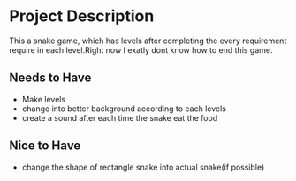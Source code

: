# Project Description

This a snake game, which has levels after completing the every requirement require in each level.Right now I exatly dont know how to end this game.

## Needs to Have

- Make levels 
- change into better background according to each levels
- create a sound after each time the snake eat the food

## Nice to Have

- change the shape of rectangle snake into actual snake(if possible)
